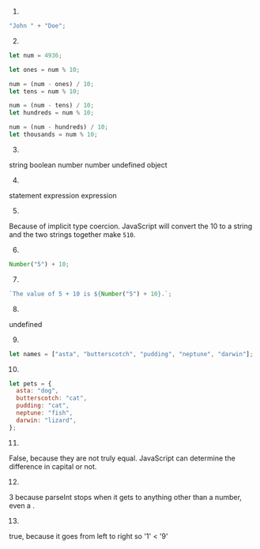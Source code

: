 1.

```js
"John " + "Doe";
```

2.

```js
let num = 4936;

let ones = num % 10;

num = (num - ones) / 10;
let tens = num % 10;

num = (num - tens) / 10;
let hundreds = num % 10;

num = (num - hundreds) / 10;
let thousands = num % 10;
```

3.

string
boolean
number
number
undefined
object

4.

statement
expression
expression

5.

Because of implicit type coercion. JavaScript will convert the 10 to a string and the two strings together make `510`.

6.

```js
Number("5") + 10;
```

7.

```js
`The value of 5 + 10 is ${Number("5") + 10}.`;
```

8.

undefined

9.

```js
let names = ["asta", "butterscotch", "pudding", "neptune", "darwin"];
```

10.

```js
let pets = {
  asta: "dog",
  butterscotch: "cat",
  pudding: "cat",
  neptune: "fish",
  darwin: "lizard",
};
```

11.

False, because they are not truly equal. JavaScript can determine the difference in capital or not.

12.

3 because parseInt stops when it gets to anything other than a number, even a .

13.

true, because it goes from left to right so '1' < '9'
